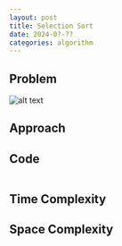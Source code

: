 ```yaml
---
layout: post
title: Selection Sort
date: 2024-0?-??
categories: algorithm
---
```

## Problem
![alt text]()

## Approach


## Code
```python

```
## Time Complexity

## Space Complexity
